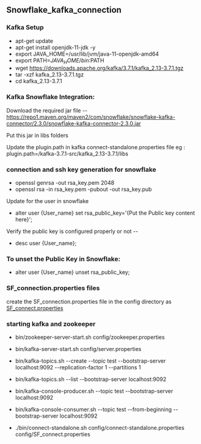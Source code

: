 ## Snowflake_kafka_connection

### Kafka Setup 

* apt-get update
* apt-get install openjdk-11-jdk -y
* export JAVA_HOME=/usr/lib/jvm/java-11-openjdk-amd64
* export PATH=$JAVA_HOME/bin:$PATH
* wget https://downloads.apache.org/kafka/3.7.1/kafka_2.13-3.7.1.tgz
* tar -xzf kafka_2.13-3.7.1.tgz
* cd kafka_2.13-3.7.1


### Kafka Snowflake Integration:

Download the required jar file -- https://repo1.maven.org/maven2/com/snowflake/snowflake-kafka-connector/2.3.0/snowflake-kafka-connector-2.3.0.jar

Put this jar in libs folders

Update the plugin.path in kafka connect-standalone.properties file
eg : plugin.path=/kafka-3.7.1-src/kafka_2.13-3.7.1/libs



### connection and ssh key generation for snowflake

* openssl genrsa -out rsa_key.pem 2048
* openssl rsa -in rsa_key.pem -pubout -out rsa_key.pub

Update for the user in snowflake 
* alter user {User_name} set rsa_public_key='{Put the Public key content here}';
  
Verify the public key is configured properly or not --
* desc user {User_name};

### To unset the Public Key in Snowflake:
* alter user {User_name} unset rsa_public_key;

### SF_connection.properties files

create the SF_connection.properties file in the config directory as 
[SF_connect.properties](https://github.com/Krishna4802/Snowflake/blob/main/SF_connect.properties)

### starting kafka and zookeeper

*  bin/zookeeper-server-start.sh config/zookeeper.properties
*  bin/kafka-server-start.sh config/server.properties
  
*   bin/kafka-topics.sh --create --topic test --bootstrap-server localhost:9092 --replication-factor 1 --partitions 1
*   bin/kafka-topics.sh --list --bootstrap-server localhost:9092

*   bin/kafka-console-producer.sh --topic test --bootstrap-server localhost:9092
*   bin/kafka-console-consumer.sh --topic test --from-beginning --bootstrap-server localhost:9092

*   ./bin/connect-standalone.sh config/connect-standalone.properties config/SF_connect.properties
